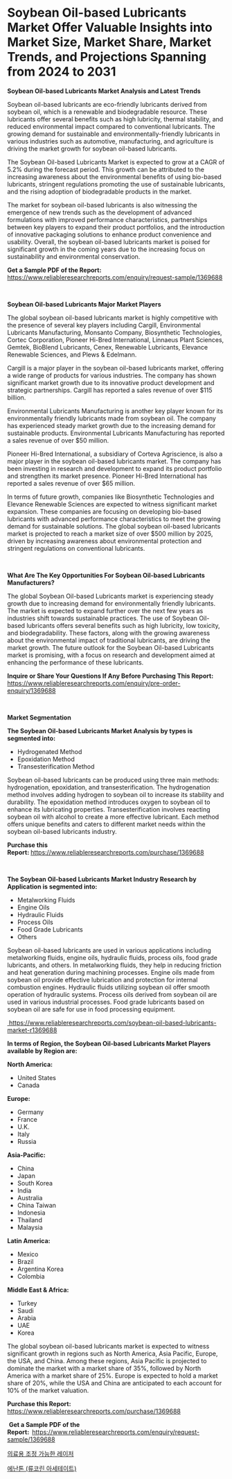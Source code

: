 <p><h1>Soybean Oil-based Lubricants Market Offer Valuable Insights into Market Size, Market Share, Market Trends, and Projections Spanning from 2024 to 2031</h1></p><p><strong>Soybean Oil-based Lubricants Market Analysis and Latest Trends</strong></p>
<p><p>Soybean oil-based lubricants are eco-friendly lubricants derived from soybean oil, which is a renewable and biodegradable resource. These lubricants offer several benefits such as high lubricity, thermal stability, and reduced environmental impact compared to conventional lubricants. The growing demand for sustainable and environmentally-friendly lubricants in various industries such as automotive, manufacturing, and agriculture is driving the market growth for soybean oil-based lubricants.</p><p>The Soybean Oil-based Lubricants Market is expected to grow at a CAGR of 5.2% during the forecast period. This growth can be attributed to the increasing awareness about the environmental benefits of using bio-based lubricants, stringent regulations promoting the use of sustainable lubricants, and the rising adoption of biodegradable products in the market.</p><p>The market for soybean oil-based lubricants is also witnessing the emergence of new trends such as the development of advanced formulations with improved performance characteristics, partnerships between key players to expand their product portfolios, and the introduction of innovative packaging solutions to enhance product convenience and usability. Overall, the soybean oil-based lubricants market is poised for significant growth in the coming years due to the increasing focus on sustainability and environmental conservation.</p></p>
<p><strong>Get a Sample PDF of the Report:&nbsp;</strong> <a href="https://www.reliableresearchreports.com/enquiry/request-sample/1369688">https://www.reliableresearchreports.com/enquiry/request-sample/1369688</a></p>
<p>&nbsp;</p>
<p><strong>Soybean Oil-based Lubricants Major Market Players</strong></p>
<p><p>The global soybean oil-based lubricants market is highly competitive with the presence of several key players including Cargill, Environmental Lubricants Manufacturing, Monsanto Company, Biosynthetic Technologies, Cortec Corporation, Pioneer Hi-Bred International, Linnaeus Plant Sciences, Gemtek, BioBlend Lubricants, Cenex, Renewable Lubricants, Elevance Renewable Sciences, and Plews & Edelmann.</p><p>Cargill is a major player in the soybean oil-based lubricants market, offering a wide range of products for various industries. The company has shown significant market growth due to its innovative product development and strategic partnerships. Cargill has reported a sales revenue of over $115 billion.</p><p>Environmental Lubricants Manufacturing is another key player known for its environmentally friendly lubricants made from soybean oil. The company has experienced steady market growth due to the increasing demand for sustainable products. Environmental Lubricants Manufacturing has reported a sales revenue of over $50 million.</p><p>Pioneer Hi-Bred International, a subsidiary of Corteva Agriscience, is also a major player in the soybean oil-based lubricants market. The company has been investing in research and development to expand its product portfolio and strengthen its market presence. Pioneer Hi-Bred International has reported a sales revenue of over $65 million.</p><p>In terms of future growth, companies like Biosynthetic Technologies and Elevance Renewable Sciences are expected to witness significant market expansion. These companies are focusing on developing bio-based lubricants with advanced performance characteristics to meet the growing demand for sustainable solutions. The global soybean oil-based lubricants market is projected to reach a market size of over $500 million by 2025, driven by increasing awareness about environmental protection and stringent regulations on conventional lubricants.</p></p>
<p>&nbsp;</p>
<p><strong>What Are The Key Opportunities For Soybean Oil-based Lubricants Manufacturers?</strong></p>
<p><p>The global Soybean Oil-based Lubricants market is experiencing steady growth due to increasing demand for environmentally friendly lubricants. The market is expected to expand further over the next few years as industries shift towards sustainable practices. The use of Soybean Oil-based lubricants offers several benefits such as high lubricity, low toxicity, and biodegradability. These factors, along with the growing awareness about the environmental impact of traditional lubricants, are driving the market growth. The future outlook for the Soybean Oil-based Lubricants market is promising, with a focus on research and development aimed at enhancing the performance of these lubricants.</p></p>
<p><strong>Inquire or Share Your Questions If Any Before Purchasing This Report:</strong> <a href="https://www.reliableresearchreports.com/enquiry/pre-order-enquiry/1369688">https://www.reliableresearchreports.com/enquiry/pre-order-enquiry/1369688</a></p>
<p>&nbsp;</p>
<p><strong>Market Segmentation</strong></p>
<p><strong>The Soybean Oil-based Lubricants Market Analysis by types is segmented into:</strong></p>
<p><ul><li>Hydrogenated Method</li><li>Epoxidation Method</li><li>Transesterification Method</li></ul></p>
<p><p>Soybean oil-based lubricants can be produced using three main methods: hydrogenation, epoxidation, and transesterification. The hydrogenation method involves adding hydrogen to soybean oil to increase its stability and durability. The epoxidation method introduces oxygen to soybean oil to enhance its lubricating properties. Transesterification involves reacting soybean oil with alcohol to create a more effective lubricant. Each method offers unique benefits and caters to different market needs within the soybean oil-based lubricants industry.</p></p>
<p><strong>Purchase this Report:&nbsp;</strong><a href="https://www.reliableresearchreports.com/purchase/1369688">https://www.reliableresearchreports.com/purchase/1369688</a></p>
<p>&nbsp;</p>
<p><strong>The Soybean Oil-based Lubricants Market Industry Research by Application is segmented into:</strong></p>
<p><ul><li>Metalworking Fluids</li><li>Engine Oils</li><li>Hydraulic Fluids</li><li>Process Oils</li><li>Food Grade Lubricants</li><li>Others</li></ul></p>
<p><p>Soybean oil-based lubricants are used in various applications including metalworking fluids, engine oils, hydraulic fluids, process oils, food grade lubricants, and others. In metalworking fluids, they help in reducing friction and heat generation during machining processes. Engine oils made from soybean oil provide effective lubrication and protection for internal combustion engines. Hydraulic fluids utilizing soybean oil offer smooth operation of hydraulic systems. Process oils derived from soybean oil are used in various industrial processes. Food grade lubricants based on soybean oil are safe for use in food processing equipment.</p></p>
<p><a href="https://www.reliableresearchreports.com/soybean-oil-based-lubricants-market-r1369688">&nbsp;https://www.reliableresearchreports.com/soybean-oil-based-lubricants-market-r1369688</a></p>
<p><strong>In terms of Region, the Soybean Oil-based Lubricants Market Players available by Region are:</strong></p>
<p>
    <p> <strong> North America: </strong>
        <ul>
            <li>United States</li>
            <li>Canada</li>
        </ul>
        </p> 
    <p> <strong> Europe: </strong>
        <ul>
            <li>Germany</li>
            <li>France</li>
            <li>U.K.</li>
            <li>Italy</li>
            <li>Russia</li>
        </ul>
        </p> 
    <p> <strong> Asia-Pacific: </strong>
        <ul>
            <li>China</li>
            <li>Japan</li>
            <li>South Korea</li>
            <li>India</li>
            <li>Australia</li>
            <li>China Taiwan</li>
            <li>Indonesia</li>
            <li>Thailand</li>
            <li>Malaysia</li>
        </ul>
        </p> 
    <p> <strong> Latin America: </strong>
        <ul>
            <li>Mexico</li>
            <li>Brazil</li>
            <li>Argentina Korea</li>
            <li>Colombia</li>
        </ul>
        </p> 
    <p> <strong> Middle East & Africa: </strong>
        <ul>
            <li>Turkey</li>
            <li>Saudi</li>
            <li>Arabia</li>
            <li>UAE</li>
            <li>Korea</li>
        </ul>
    </p>
    </p>
<p><p>The global soybean oil-based lubricants market is expected to witness significant growth in regions such as North America, Asia Pacific, Europe, the USA, and China. Among these regions, Asia Pacific is projected to dominate the market with a market share of 35%, followed by North America with a market share of 25%. Europe is expected to hold a market share of 20%, while the USA and China are anticipated to each account for 10% of the market valuation.</p></p>
<p><strong>Purchase this Report: </strong><a href="https://www.reliableresearchreports.com/purchase/1369688">https://www.reliableresearchreports.com/purchase/1369688</a></p>
<p>&nbsp;<strong>Get a Sample PDF of the Report:&nbsp;&nbsp;</strong><a href="https://www.reliableresearchreports.com/enquiry/request-sample/1369688">https://www.reliableresearchreports.com/enquiry/request-sample/1369688</a></p>
<p><strong></strong></p>
<p><p><a href="https://medium.com/@alanperkins1921/%EC%9D%98%EB%A3%8C-%ED%8A%9C%EB%84%88%EB%B8%94-%EB%A0%88%EC%9D%B4%EC%A0%80-%EC%8B%9C%EC%9E%A5-%EC%A0%90%EC%9C%A0%EC%9C%A8-%EB%B3%80%ED%99%94-%EB%B0%8F-%EC%8B%9C%EC%9E%A5-%EC%84%B1%EC%9E%A5-%EC%B6%94%EC%84%B8-2024-2031-f2d4097ff38f">의료용 조정 가능한 레이저</a></p><p><a href="https://medium.com/@crumbles67678/enanton-leucorin-acetate-%EC%8B%9C%EC%9E%A5-%EC%8B%9C%EC%9E%A5-cagr-%EC%8B%9C%EC%9E%A5-%ED%8A%B8%EB%A0%8C%EB%93%9C-%EB%B0%8F-%EC%84%B1%EC%9E%A5-%EC%A0%84%EB%9E%B5%EC%97%90-%EB%8C%80%ED%95%9C-%ED%86%B5%EC%B0%B0%EB%A0%A5-6802d46e54ce">에난톤 (류코린 아세테이트)</a></p></p>